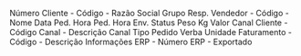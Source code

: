 Número
Cliente - Código - Razão Social
Grupo Resp.
Vendedor - Código - Nome
Data Ped.
Hora Ped.
Hora Env.
Status
Peso Kg
Valor
Canal Cliente - Código Canal - Descrição Canal
Tipo Pedido
Verba
Unidade Faturamento - Código - Descrição
Informações ERP - Número ERP - Exportado

